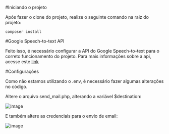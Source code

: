 #Iniciando o projeto

Após fazer o clone do projeto, realize o seguinte comando na raiz do projeto:
```
composer install
```

#Google Speech-to-text API

Feito isso, é necessário configurar a API do Google Speech-to-text para o correto funcionamento do projeto. Para mais informações sobre a api, acesse este [link](https://cloud.google.com/speech-to-text?hl=pt-br)

#Configurações

Como não estamos utilizando o .env, é necessário fazer algumas alterações no código.

Altere o arquivo send_mail.php, alterando a variável $destination:

![image](https://github.com/gabrielvsb/elastic_test/assets/53629458/d38486da-2e39-469b-ac3a-b96428beced7)


E também altere as credenciais para o envio de email:

![image](https://github.com/gabrielvsb/elastic_test/assets/53629458/39fa8ac4-4023-4ae5-81ed-27c4ba73905a)
